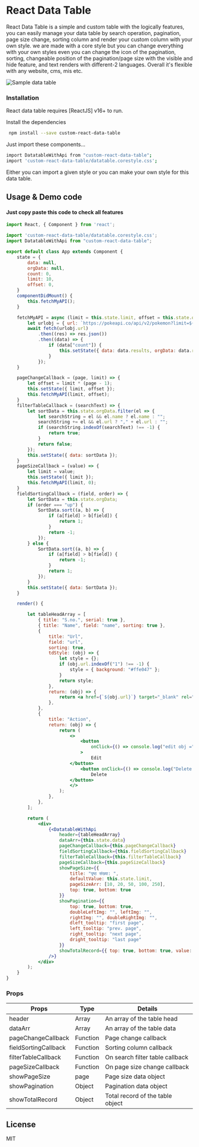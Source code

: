 # React Data Table

React Data Table is a simple and custom table with the logically features, you can easily manage your data table by search operation, pagination, page size change, sorting column and render your custom column with your own style. we are made with a core style but you can change everything with your own styles even you can change the icon of the pagination, sorting, changeable position of the pagination/page size with the visible and hide feature, and text renders with different-2 languages. Overall it's flexible with any website, cms, mis etc. 

![Sample data table](https://i.imgur.com/hpAOD5T.png)


### Installation

React data table requires [ReactJS] v16+ to run.

Install the dependencies 
```sh
 npm install --save custom-react-data-table
```

Just import these components...
```sh
import DatatableWithApi from "custom-react-data-table";
import 'custom-react-data-table/datatable.corestyle.css';
```
Either you can import a given style or you can make your own style for this data table.
## Usage & Demo code
#### Just copy paste this code to check all features  
```jsx
import React, { Component } from 'react';

import 'custom-react-data-table/datatable.corestyle.css';
import DatatableWithApi from "custom-react-data-table";

export default class App extends Component {
    state = {
        data: null,
        orgData: null,
        count: 0,
        limit: 10,
        offset: 0,
    }
    componentDidMount() {
        this.fetchMyAPI();
    }

    fetchMyAPI = async (limit = this.state.limit, offset = this.state.offset) => {
        let urlobj = { url: `https://pokeapi.co/api/v2/pokemon?limit=${limit}&offset=${offset}` }
        await fetch(urlobj.url)
            .then((res) => res.json())
            .then((data) => {
                if (data["count"]) {
                    this.setState({ data: data.results, orgData: data.results, count: data.count });
                }
            });
    }

    pageChangeCallback = (page, limit) => {
        let offset = limit * (page - 1);
        this.setState({ limit, offset });
        this.fetchMyAPI(limit, offset);
    }
    filterTableCallback = (searchText) => {
        let sortData = this.state.orgData.filter(el => {
            let searchString = el && el.name ? el.name : "";
            searchString += el && el.url ? "," + el.url : "";
            if (searchString.indexOf(searchText) !== -1) {
                return true;
            }
            return false;
        });
        this.setState({ data: sortData });
    }
    pageSizeCallback = (value) => {
        let limit = value;
        this.setState({ limit });
        this.fetchMyAPI(limit, 0);
    }
    fieldSortingCallback = (field, order) => {
        let SortData = this.state.orgData;
        if (order === "up") {
            SortData.sort((a, b) => {
                if (a[field] > b[field]) {
                    return 1;
                }
                return -1;
            });
        } else {
            SortData.sort((a, b) => {
                if (a[field] > b[field]) {
                    return -1;
                }
                return 1;
            });
        }
        this.setState({ data: SortData });
    }

    render() {

        let tableHeadArray = [
            { title: "S.no.", serial: true },
            { title: "Name", field: "name", sorting: true },
            {
                title: "Url",
                field: "url",
                sorting: true,
                tdStyle: (obj) => {
                    let style = {};
                    if (obj.url.indexOf("1") !== -1) {
                        style = { background: "#ffe047" };
                    }
                    return style;
                },
                return: (obj) => {
                    return <a href={`${obj.url}`} target="_blank" rel="noopener noreferrer">{obj.url}</a>;
                },
            },
            {
                title: "Action",
                return: (obj) => {
                    return (
                        <>
                            <button
                                onClick={() => console.log("edit obj =", obj)}
                            >
                                Edit
                        </button>
                            <button onClick={() => console.log("Delete obj ", obj)}>
                                Delete
                        </button>
                        </>
                    );
                },
            },
        ];

        return (
            <div>
                {<DatatableWithApi
                    header={tableHeadArray}
                    dataArr={this.state.data}
                    pageChangeCallback={this.pageChangeCallback}
                    fieldSortingCallback={this.fieldSortingCallback}
                    filterTableCallback={this.filterTableCallback}
                    pageSizeCallback={this.pageSizeCallback}
                    showPageSize={{
                        title: "पृष्ठ संख्या: ",
                        defaultValue: this.state.limit,
                        pageSizeArr: [10, 20, 50, 100, 250],
                        top: true, bottom: true
                    }}
                    showPagination={{
                        top: true, bottom: true,
                        doubleLeftImg: "", leftImg: "",
                        rightImg: "", doubleRightImg: "",
                        dleft_tooltip: "first page",
                        left_tooltip: "prev. page",
                        right_tooltip: "next page",
                        dright_tooltip: "last page"
                    }}
                    showTotalRecord={{ top: true, bottom: true, value: this.state.count }}
                />}
            </div>
        );
    }
}
```

### Props

| Props |Type | Details |
| ------ | ------ | ------ |
| header | Array | An array of the table head |
| dataArr | Array | An array of the table data |
| pageChangeCallback | Function | Page change callback |
| fieldSortingCallback | Function | Sorting column callback |
| filterTableCallback | Function | On search filter table callback |
| pageSizeCallback | Function | On page size change callback |
| showPageSize | page | Page size data object |
| showPagination | Object | Pagination data object |
| showTotalRecord | Object | Total record of the table object |

License
----

MIT